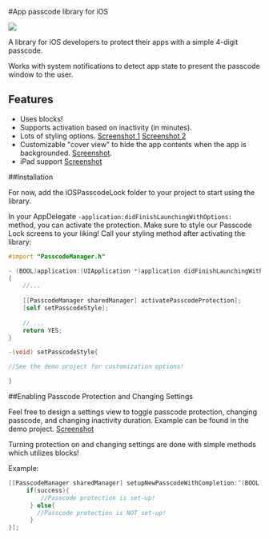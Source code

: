 #App passcode library for iOS

<img src ="https://github.com/bakyelli/iOS-PasscodeLock/blob/master/readme_files/background_wallpaper.png?raw=true"/>

A library for iOS developers to protect their apps with a simple 4-digit passcode. 

Works with system notifications to detect app state to present the passcode window to the user.

## Features

 * Uses blocks! 
 * Supports activation based on inactivity (in minutes).
 * Lots of styling options. [Screenshot 1][2] [Screenshot 2][3]
 * Customizable "cover view" to hide the app contents when the app is backgrounded. [Screenshot][1]. 
 * iPad support [Screenshot][4]

##Installation

For now, add the iOSPasscodeLock folder to your project to start using the library. 

In your AppDelegate `-application:didFinishLaunchingWithOptions:` method, you can activate the protection. 
Make sure to style our Passcode Lock screens to your liking! Call your styling method after activating the library: 

```Objective-C
#import "PasscodeManager.h"

- (BOOL)application:(UIApplication *)application didFinishLaunchingWithOptions:(NSDictionary *)launchOptions
{
    //...
    
    [[PasscodeManager sharedManager] activatePasscodeProtection];
    [self setPasscodeStyle];
   
    // ...
    return YES;
}

-(void) setPasscodeStyle{

//See the demo project for customization options!

}
```

##Enabling Passcode Protection and Changing Settings

Feel free to design a settings view to toggle passcode protection, changing passcode, and changing inactivity duration. Example can be found in the demo project. [Screenshot][5]

Turning protection on and changing settings are done with simple methods which utilizes blocks! 

Example: 

```Objective-C
[[PasscodeManager sharedManager] setupNewPasscodeWithCompletion:^(BOOL success) {
     if(success){
         //Passcode protection is set-up!
      } else{
        //Passcode protection is NOT set-up!
      }
}];
```

[1]:https://github.com/bakyelli/iOS-PasscodeLock/blob/master/readme_files/coverview.png?raw=true
[2]:https://github.com/bakyelli/iOS-PasscodeLock/blob/master/readme_files/wp_iphones1.png?raw=true
[3]:https://github.com/bakyelli/iOS-PasscodeLock/blob/master/readme_files/background_wallpaper.png?raw=true
[4]:https://github.com/bakyelli/iOS-PasscodeLock/blob/master/readme_files/wp_ipads.png?raw=true
[5]:https://github.com/bakyelli/iOS-PasscodeLock/blob/master/readme_files/wp_iphones.png?raw=true
